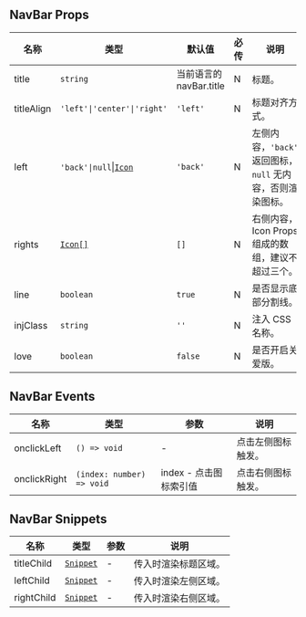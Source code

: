 ## NavBar Props

| 名称       | 类型                                                                      | 默认值                  | 必传 | 说明                                                       |
| ---------- | ------------------------------------------------------------------------- | ----------------------- | ---- | ---------------------------------------------------------- |
| title      | `string`                                                                  | 当前语言的 navBar.title | N    | 标题。                                                     |
| titleAlign | `'left'\|'center'\|'right'`                                               | `'left'`                | N    | 标题对齐方式。                                             |
| left       | `'back'\|null`\|[`Icon`](https://stdf.design/components?nav=icon&tab=1) | `'back'`                | N    | 左侧内容，`'back'` 返回图标，`null` 无内容，否则渲染图标。 |
| rights     | [`Icon[]`](https://stdf.design/components?nav=icon&tab=1)               | `[]`                    | N    | 右侧内容，Icon Props 组成的数组，建议不超过三个。          |
| line       | `boolean`                                                                 | `true`                  | N    | 是否显示底部分割线。                                       |
| injClass   | `string`                                                                  | `''`                    | N    | 注入 CSS 名称。                                            |
| love       | `boolean`                                                                 | `false`                 | N    | 是否开启关爱版。                                           |

## NavBar Events

| 名称         | 类型                      | 参数                   | 说明               |
| ------------ | ------------------------- | ---------------------- | ------------------ |
| onclickLeft  | `() => void`              | -                      | 点击左侧图标触发。 |
| onclickRight | `(index: number) => void` | index - 点击图标索引值 | 点击右侧图标触发。 |

## NavBar Snippets

| 名称       | 类型                                                                | 参数 | 说明                 |
| ---------- | ------------------------------------------------------------------- | ---- | -------------------- |
| titleChild | [`Snippet`](https://svelte.dev/docs/svelte/snippet#Typing-snippets) | -    | 传入时渲染标题区域。 |
| leftChild  | [`Snippet`](https://svelte.dev/docs/svelte/snippet#Typing-snippets) | -    | 传入时渲染左侧区域。 |
| rightChild | [`Snippet`](https://svelte.dev/docs/svelte/snippet#Typing-snippets) | -    | 传入时渲染右侧区域。 |
